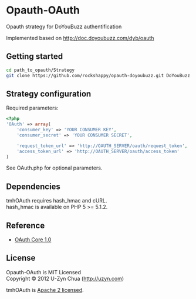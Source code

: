Opauth-OAuth
=============
Opauth strategy for DoYouBuzz authentification

Implemented based on http://doc.doyoubuzz.com/dyb/oauth

Getting started
---------------
```bash
cd path_to_opauth/Strategy
git clone https://github.com/rockshappy/opauth-doyoubuzz.git DoYouBuzz
```


Strategy configuration
----------------------

Required parameters:

```php
<?php
'OAuth' => array(
	'consumer_key' => 'YOUR CONSUMER KEY',
	'consumer_secret' => 'YOUR CONSUMER SECRET',

	'request_token_url' => 'http://OAUTH_SERVER/oauth/request_token',
	'access_token_url' => 'http://OAUTH_SERVER/oauth/access_token'
)
```

See OAuth.php for optional parameters.

Dependencies
------------
tmhOAuth requires hash_hmac and cURL.  
hash_hmac is available on PHP 5 >= 5.1.2.

Reference
---------
 - [OAuth Core 1.0](http://oauth.net/core/1.0/)

License
---------
Opauth-OAuth is MIT Licensed  
Copyright © 2012 U-Zyn Chua (http://uzyn.com)

tmhOAuth is [Apache 2 licensed](https://github.com/themattharris/tmhOAuth/blob/master/LICENSE).

[1]: https://github.com/uzyn/opauth